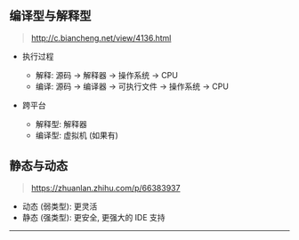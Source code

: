 ## 编译型与解释型

> http://c.biancheng.net/view/4136.html

- 执行过程
    - 解释: 源码 -> 解释器 -> 操作系统 -> CPU
    - 编译: 源码 -> 编译器 -> 可执行文件 -> 操作系统 -> CPU

- 跨平台
    - 解释型: 解释器
    - 编译型: 虚拟机 (如果有)

## 静态与动态

> https://zhuanlan.zhihu.com/p/66383937

- 动态 (弱类型): 更灵活
- 静态 (强类型): 更安全, 更强大的 IDE 支持

---
